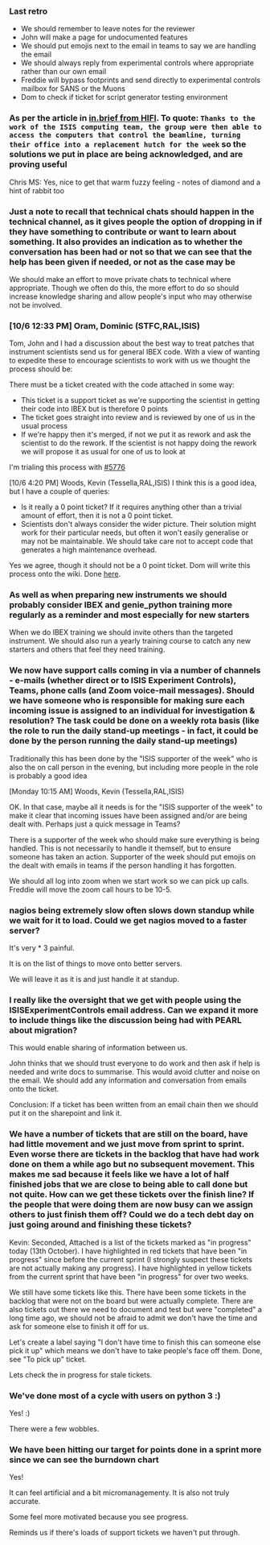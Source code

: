 ### Last retro

- We should remember to leave notes for the reviewer
- John will make a page for undocumented features
- We should put emojis next to the email in teams to say we are handling the email
- We should always reply from experimental controls where appropriate rather than our own email
- Freddie will bypass footprints and send directly to experimental controls mailbox for SANS or the Muons
- Dom to check if ticket for script generator testing environment

### As per the article in [in.brief from HIFI](https://staff.stfc.ac.uk/prog/news/Pages/ISIS-20200930.aspx). To quote: `Thanks to the work of the ISIS computing team, the group were then able to access the computers that control the beamline, turning their office into a replacement hutch for the week` so the solutions we put in place are being acknowledged, and are proving useful

Chris MS: Yes, nice to get that warm fuzzy feeling - notes of diamond and a hint of rabbit too

### Just a note to recall that technical chats should happen in the technical channel, as it gives people the option of dropping in if they have something to contribute or want to learn about something. It also provides an indication as to whether the conversation has been had or not so that we can see that the help has been given if needed, or not as the case may be

We should make an effort to move private chats to technical where appropriate. Though we often do this, the more effort to do so should increase knowledge sharing and allow people's input who may otherwise not be involved.

### [10/6 12:33 PM] Oram, Dominic (STFC,RAL,ISIS)

Tom, John and I had a discussion about the best way to treat patches that instrument scientists send us for general IBEX code. With a view of wanting to expedite these to encourage scientists to work with us we thought the process should be:

There must be a ticket created with the code attached in some way:

- This ticket is a support ticket as we're supporting the scientist in getting their code into IBEX but is therefore 0 points
- The ticket goes straight into review and is reviewed by one of us in the usual process
- If we're happy then it's merged, if not we put it as rework and ask the scientist to do the rework. If the scientist is not happy doing the rework we will propose it as usual for one of us to look at

I'm trialing this process with [#5776](https://github.com/ISISComputingGroup/IBEX/issues/5776)

[10/6 4:20 PM] Woods, Kevin (Tessella,RAL,ISIS)
I think this is a good idea, but I have a couple of queries:

- Is it really a 0 point ticket?  If it requires anything other than a trivial amount of effort, then it is not a 0 point ticket.
- Scientists don't always consider the wider picture.  Their solution might work for their particular needs, but often it won't easily generalise or may not be maintainable.  We should take care not to accept code that generates a high maintenance overhead.

Yes we agree, though it should not be a 0 point ticket.
Dom will write this process onto the wiki. Done [here](https://github.com/ISISComputingGroup/ibex_developers_manual/wiki/External-Contributions).

### As well as when preparing new instruments we should probably consider IBEX and genie_python training more regularly as a reminder and most especially for new starters

When we do IBEX training we should invite others than the targeted instrument. We should also run a yearly training course to catch any new starters and others that feel they need training.

### We now have support calls coming in via a number of channels - e-mails (whether direct or to ISIS Experiment Controls), Teams, phone calls (and Zoom voice-mail messages).  Should we have someone who is responsible for making sure each incoming issue is assigned to an individual for investigation & resolution?  The task could be done on a weekly rota basis (like the role to run the daily stand-up meetings - in fact, it could be done by the person running the daily stand-up meetings)

Traditionally this has been done by the "ISIS supporter of the week" who is also the on call person in the evening, but including more people in the role is probably a good idea

[Monday 10:15 AM] Woods, Kevin (Tessella,RAL,ISIS)

OK.  In that case, maybe all it needs is for the "ISIS supporter of the week" to make it clear that incoming issues have been assigned and/or are being dealt with.  Perhaps just a quick message in Teams?

There is a supporter of the week who should make sure everything is being handled. This is not necessarily to handle it themself, but to ensure someone has taken an action. Supporter of the week should put emojis on the dealt with emails in teams if the person handling it has forgotten.

We should all log into zoom when we start work so we can pick up calls. Freddie will move the zoom call hours to be 10-5.

### nagios being extremely slow often slows down standup while we wait for it to load. Could we get nagios moved to a faster server?

It's very * 3 painful.

It is on the list of things to move onto better servers.

We will leave it as it is and just handle it at standup.

### I really like the oversight that we get with people using the ISISExperimentControls email address. Can we expand it more to include things like the discussion being had with PEARL about migration?

This would enable sharing of information between us.

John thinks that we should trust everyone to do work and then ask if help is needed and write docs to summarise. This would avoid clutter and noise on the email. We should add any information and conversation from emails onto the ticket.

Conclusion: If a ticket has been written from an email chain then we should put it on the sharepoint and link it.

### We have a number of tickets that are still on the board, have had little movement and we just move from sprint to sprint. Even worse there are tickets in the backlog that have had work done on them a while ago but no subsequent movement. This makes me sad because it feels like we have a lot of half finished jobs that we are close to being able to call done but not quite. How can we get these tickets over the finish line? If the people that were doing them are now busy can we assign others to just finish them off? Could we do a tech debt day on just going around and finishing these tickets?

Kevin: Seconded, Attached is a list of the tickets marked as "in progress" today (13th October).  I have highlighted in red tickets that have been "in progress" since before the current sprint (I strongly suspect these tickets are not actually making any progress).  I have highlighted in yellow tickets  from the current sprint that have been "in progress" for over two weeks.

We still have some tickets like this. There have been some tickets in the backlog that were not on the board but were actually complete. There are also tickets out there we need to document and test but were "completed" a long time ago, we should not be afraid to admit we don't have the time and ask for someone else to finish it off for us.

Let's create a label saying "I don't have time to finish this can someone else pick it up" which means we don't have to take people's face off them. Done, see "To pick up" ticket.

Lets check the in progress for stale tickets.

### We've done most of a cycle with users on python 3 :)

Yes! :)

There were a few wobbles.

### We have been hitting our target for points done in a sprint more since we can see the burndown chart

Yes!

It can feel artificial and a bit micromanagementy. It is also not truly accurate.

Some feel more motivated because you see progress.

Reminds us if there's loads of support tickets we haven't put through.
